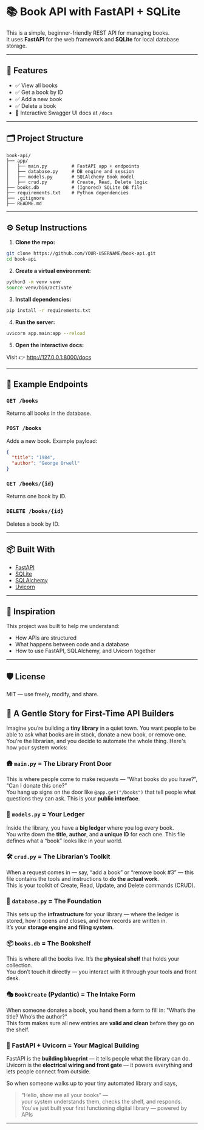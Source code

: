 # 📚 Book API with FastAPI + SQLite

This is a simple, beginner-friendly REST API for managing books.  
It uses **FastAPI** for the web framework and **SQLite** for local database storage.

---

## 🚀 Features

- ✅ View all books
- ✅ Get a book by ID
- ✅ Add a new book
- ✅ Delete a book
- 🧪 Interactive Swagger UI docs at `/docs`

---

## 🗂 Project Structure

```
book-api/
├── app/
│   ├── main.py         # FastAPI app + endpoints
│   ├── database.py     # DB engine and session
│   ├── models.py       # SQLAlchemy Book model
│   ├── crud.py         # Create, Read, Delete logic
├── books.db            # (Ignored) SQLite DB file
├── requirements.txt    # Python dependencies
├── .gitignore
├── README.md
```

---

## ⚙️ Setup Instructions

1. **Clone the repo:**

```bash
git clone https://github.com/YOUR-USERNAME/book-api.git
cd book-api
```

2. **Create a virtual environment:**

```bash
python3 -m venv venv
source venv/bin/activate
```

3. **Install dependencies:**

```bash
pip install -r requirements.txt
```

4. **Run the server:**

```bash
uvicorn app.main:app --reload
```

5. **Open the interactive docs:**

Visit 👉 http://127.0.0.1:8000/docs

---

## 🧪 Example Endpoints

### `GET /books`
Returns all books in the database.

### `POST /books`
Adds a new book. Example payload:
```json
{
  "title": "1984",
  "author": "George Orwell"
}
```

### `GET /books/{id}`
Returns one book by ID.

### `DELETE /books/{id}`
Deletes a book by ID.

---

## 📦 Built With

- [FastAPI](https://fastapi.tiangolo.com/)
- [SQLite](https://sqlite.org/index.html)
- [SQLAlchemy](https://www.sqlalchemy.org/)
- [Uvicorn](https://www.uvicorn.org/)

---

## 🧠 Inspiration

This project was built to help me understand:
- How APIs are structured
- What happens between code and a database
- How to use FastAPI, SQLAlchemy, and Uvicorn together

---

## 🛡️ License

MIT — use freely, modify, and share.

## 🧙 A Gentle Story for First-Time API Builders

Imagine you’re building a **tiny library** in a quiet town. You want people to be able to ask what books are in stock, donate a new book, or remove one. You’re the librarian, and you decide to automate the whole thing. Here's how your system works:

### 🛖 `main.py` = The Library Front Door
This is where people come to make requests — “What books do you have?”, “Can I donate this one?”  
You hang up signs on the door like `@app.get("/books")` that tell people what questions they can ask. This is your **public interface**.

### 📘 `models.py` = Your Ledger
Inside the library, you have a **big ledger** where you log every book.  
You write down the **title**, **author**, and **a unique ID** for each one. This file defines what a “book” looks like in your world.

### 🛠️ `crud.py` = The Librarian’s Toolkit
When a request comes in — say, “add a book” or “remove book #3” — this file contains the tools and instructions to **do the actual work**.  
This is your toolkit of Create, Read, Update, and Delete commands (CRUD).

### 🧱 `database.py` = The Foundation
This sets up the **infrastructure** for your library — where the ledger is stored, how it opens and closes, and how records are written in.  
It’s your **storage engine and filing system**.

### 📦 `books.db` = The Bookshelf
This is where all the books live. It’s the **physical shelf** that holds your collection.  
You don’t touch it directly — you interact with it through your tools and front desk.

### 🎭 `BookCreate` (Pydantic) = The Intake Form
When someone donates a book, you hand them a form to fill in: "What’s the title? Who’s the author?"  
This form makes sure all new entries are **valid and clean** before they go on the shelf.

### 🚪 FastAPI + Uvicorn = Your Magical Building
FastAPI is the **building blueprint** — it tells people what the library can do.  
Uvicorn is the **electrical wiring and front gate** — it powers everything and lets people connect from outside.

So when someone walks up to your tiny automated library and says,  
> “Hello, show me all your books” —  
your system understands them, checks the shelf, and responds.
You’ve just built your first functioning digital library — powered by APIs

---

